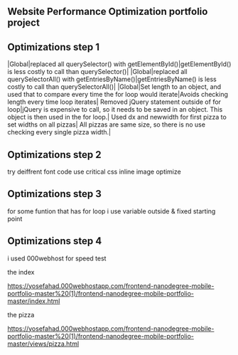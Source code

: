 ## Website Performance Optimization portfolio project



## Optimizations step 1

|Global|replaced all querySelector() with getElementById()|getElementById() is less costly to call than querySelector()|
|Global|replaced all querySelectorAll() with getEntriesByName()|getEntriesByName() is less costly to call than querySelectorAll()|
|Global|Set length to an object, and used that to compare every time the for loop would iterate|Avoids checking length every time loop iterates|
Removed jQuery statement outside of for loop|jQuery is expensive to call, so it needs to be saved in an object.  This object is then used in the for loop.|
Used dx and newwidth for first pizza to set widths on all pizzas| All pizzas are same size, so there is no use checking every single pizza width.|

## Optimizations step 2

try deiffrent font code 
use critical css inline 
image optimize 

## Optimizations step 3
for some funtion that has for loop
i use variable outside & fixed starting point

## Optimizations step 4

i used 000webhost for speed test 

the index

https://yosefahad.000webhostapp.com/frontend-nanodegree-mobile-portfolio-master%20(1)/frontend-nanodegree-mobile-portfolio-master/index.html

the pizza

https://yosefahad.000webhostapp.com/frontend-nanodegree-mobile-portfolio-master%20(1)/frontend-nanodegree-mobile-portfolio-master/views/pizza.html
